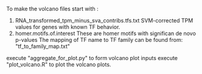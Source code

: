 To make the volcano files start with :

1) RNA_transformed_tpm_minus_sva_contribs.tfs.txt
SVM-corrected TPM values for genes with known TF behavior.
2) homer.motifs.of.interest
These are homer motifs with significan de novo p-values
The mapping of TF name to TF family can be found from: "tf_to_family_map.txt"

execute "aggregate_for_plot.py" to form volcano plot inputs
execute "plot_volcano.R" to plot the volcano plots.
